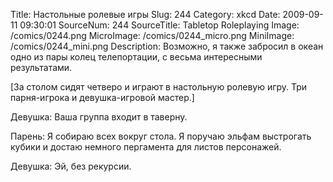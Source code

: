 Title: Настольные ролевые игры 
Slug: 244 
Category: xkcd 
Date: 2009-09-11 09:30:01 
SourceNum: 244 
SourceTitle: Tabletop Roleplaying 
Image: /comics/0244.png 
MicroImage: /comics/0244_micro.png 
MiniImage: /comics/0244_mini.png 
Description: Возможно, я также забросил в океан одно из пары колец телепортации, с весьма интересными результатами. 

[За столом сидят четверо и играют в настольную ролевую игру. Три парня-игрока и девушка-игровой мастер.]

Девушка: Ваша группа входит в таверну.

Парень: Я собираю всех вокруг стола. Я поручаю эльфам выстрогать кубики и достаю немного пергамента для листов персонажей.

Девушка: Эй, без рекурсии.